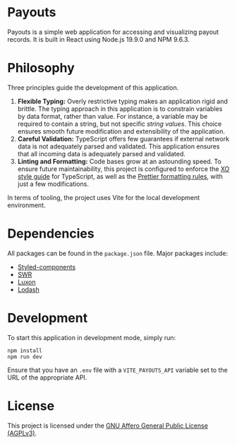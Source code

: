 # Payouts

Payouts is a simple web application for accessing and visualizing payout records. It is built in React using Node.js 19.9.0 and NPM 9.6.3.

# Philosophy

Three principles guide the development of this application.

1. **Flexible Typing:** Overly restrictive typing makes an application rigid and brittle. The typing approach in this application is to constrain variables by data format, rather than value. For instance, a variable may be required to contain a string, but not specific _string values_. This choice ensures smooth future modification and extensibility of the application.
2. **Careful Validation:** TypeScript offers few guarantees if external network data is not adequately parsed and validated. This application ensures that all incoming data is adequately parsed and validated.
3. **Linting and Formatting:** Code bases grow at an astounding speed. To ensure future maintainability, this project is configured to enforce the [XO style guide](https://github.com/xojs/xo) for TypeScript, as well as the [Prettier formatting rules](https://prettier.io/), with just a few modifications.

In terms of tooling, the project uses Vite for the local development environment. 

# Dependencies

All packages can be found in the `package.json` file. Major packages include:

- [Styled-components](https://styled-components.com/)
- [SWR](https://swr.vercel.app/)
- [Luxon](https://moment.github.io/luxon/#/)
- [Lodash](https://lodash.com/)

# Development

To start this application in development mode, simply run:

```
npm install
npm run dev
```

Ensure that you have an `.env` file with a `VITE_PAYOUTS_API` variable set to the URL of the appropriate API.

# License

This project is licensed under the [GNU Affero General Public License (AGPLv3)](https://www.gnu.org/licenses/agpl-3.0.html).